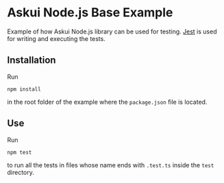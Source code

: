 # Askui Node.js Base Example

Example of how Askui Node.js library can be used for testing. [Jest](https://jestjs.io/) is used for writing and executing the tests.

## Installation

Run

```shell
npm install
```

in the root folder of the example where the `package.json` file is located.

## Use

Run

```shell
npm test
```

to run all the tests in files whose name ends with `.test.ts` inside the `test` directory.
